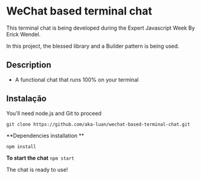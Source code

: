 # WeChat based terminal chat

This terminal chat is being developed during the Expert Javascript Week By Erick Wendel.

In this project, the blessed library and a Builder pattern is being used.

## Description

- A functional chat that runs 100% on your terminal


## Instalação

You'll need node.js and Git to proceed

`git clone https://github.com/aka-luan/wechat-based-terminal-chat.git`

**Dependencies installation **

`npm install`

**To start the chat**
`npm start`

The chat is ready to use!
